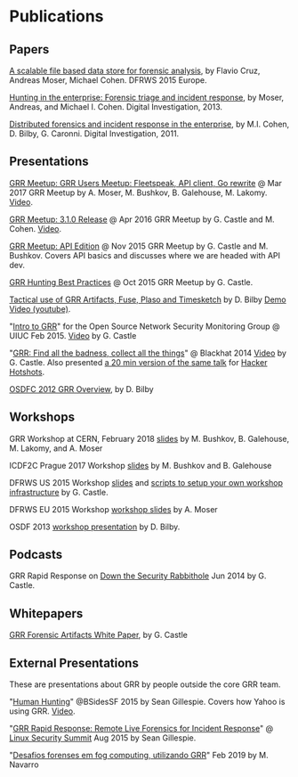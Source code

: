 # Publications

## Papers

[A scalable file based data store for forensic
analysis](https://storage.googleapis.com/docs.grr-response.com/scalable_datastore.pdf),
by Flavio Cruz, Andreas Moser, Michael Cohen. DFRWS 2015 Europe.

[Hunting in the enterprise: Forensic triage and incident
response](https://storage.googleapis.com/docs.grr-response.com/MoserCohenHunting.pdf),
by Moser, Andreas, and Michael I. Cohen. Digital Investigation, 2013.

[Distributed forensics and incident response in the
enterprise](https://storage.googleapis.com/docs.grr-response.com/distributed_forensics.pdf),
by M.I. Cohen, D. Bilby, G. Caronni. Digital Investigation, 2011.

## Presentations

[GRR Meetup: GRR Users Meetup: Fleetspeak, API client, Go rewrite](https://storage.googleapis.com/docs.grr-response.com/GRR%20Meetup-%20Mar%202017.pdf) @ Mar 2017 GRR Meetup by A. Moser, M. Bushkov, B. Galehouse, M. Lakomy. [Video](https://youtu.be/SIvf7-Lzp2M).

[GRR Meetup: 3.1.0 Release](https://storage.googleapis.com/docs.grr-response.com/GRR%20Meetup-%20Server-Client%20Release%20Apr%202016.pdf) @ Apr 2016 GRR Meetup by G. Castle and M. Cohen. [Video](https://youtu.be/SIvf7-Lzp2M).

[GRR Meetup: API Edition](https://storage.googleapis.com/docs.grr-response.com/GRR%20Meetup-%20API%20Edition%20Nov%202015.pdf) @ Nov 2015 GRR Meetup by G. Castle and M. Bushkov. Covers API basics and discusses where we are headed with API dev.

[GRR Hunting Best Practices](https://storage.googleapis.com/docs.grr-response.com/GRR%20Hunting%20for%20meetup%20Oct%202015.pdf) @ Oct 2015 GRR Meetup by G. Castle.

[Tactical use of GRR Artifacts, Fuse, Plaso and Timesketch](https://storage.googleapis.com/docs.grr-response.com/ACSC%202015-%20Defending%20the%20Gibson%20in%202015.pdf) by D. Bilby [Demo Video (youtube)](https://www.youtube.com/watch?v=JciAp0uB7AY).

"[Intro to GRR](https://storage.googleapis.com/docs.grr-response.com/OpenNSM_GRR_Presentation_Feb_2015.pdf)" for the Open Source Network Security Monitoring Group @ UIUC Feb 2015. [Video](https://www.youtube.com/watch?v=ZAXtCMspgY0) by G. Castle

"[GRR: Find all the badness, collect all the
things](https://storage.googleapis.com/docs.grr-response.com/GRR_Blackhat_2014_Greg_Castle.pdf)"
@ Blackhat 2014 [Video](http://www.youtube.com/watch?v=DudGrSv26NY) by G.
Castle. Also presented [a 20 min version of the same
talk](https://youtu.be/eLehQ3QmdEA) for [Hacker
Hotshots](https://www.concise-courses.com/past/).

[OSDFC 2012 GRR Overview](https://storage.googleapis.com/docs.grr-response.com/GRR%20Rapid%20Response%20-%20OSFC%202012.pdf), by D. Bilby

## Workshops

GRR Workshop at CERN, February 2018 [slides](https://storage.googleapis.com/docs.grr-response.com/GRR%20Workshop%20%40%20CERN%202018.pdf) by M. Bushkov, B. Galehouse, M. Lakomy, and A. Moser

ICDF2C Prague 2017 Workshop [slides](https://storage.googleapis.com/docs.grr-response.com/GRR%20Workshop%20%40%20ICDF2C%20Prague%202017.pdf) by M. Bushkov and B. Galehouse

DFRWS US 2015 Workshop
[slides](https://storage.googleapis.com/docs.grr-response.com/GRR_Workshop_DFRWS_US_2015.pdf)
and [scripts to setup your own workshop
infrastructure](https://github.com/destijl/grr-workshop-setup) by G. Castle.

DFRWS EU 2015 Workshop [workshop slides](https://storage.googleapis.com/docs.grr-response.com/GRR%20DFRWS%20EU%20Workshop%202015%20Export.pdf) by A. Moser

OSDF 2013 [workshop presentation](https://storage.googleapis.com/docs.grr-response.com/GRR%20OSDF%20Workshop%202013.pdf) by D. Bilby.

## Podcasts

GRR Rapid Response on [Down the Security Rabbithole](http://podcast.wh1t3rabbit.net/dtr-episode-98-grr-grr-rapid-response-0) Jun 2014 by G. Castle.

## Whitepapers

[GRR Forensic Artifacts White Paper](https://storage.googleapis.com/docs.grr-response.com/GRR_Artifacts_Whitepaper_Blackhat2014_Greg_Castle.pdf), by G. Castle

## External Presentations

These are presentations about GRR by people outside the core GRR team.

"[Human Hunting](https://github.com/pidydx/slides/blob/master/HumanHunting.pdf)" @BSidesSF 2015 by Sean Gillespie. Covers how Yahoo is using GRR. [Video](https://www.youtube.com/watch?v=4qCvx3SnAm4).

"[GRR Rapid Response: Remote Live Forensics for Incident Response](http://kernsec.org/files/lss2015/GRR.pdf)" @ [Linux Security Summit](http://kernsec.org/wiki/index.php/Linux_Security_Summit_2015) Aug 2015 by Sean Gillespie.

"[Desafios forenses em fog computing, utilizando GRR](https://drive.google.com/file/d/1YoK-NJ-2wms-rU5wbYv2_8eXHi5976WP/view)"  Feb 2019 by M. Navarro
